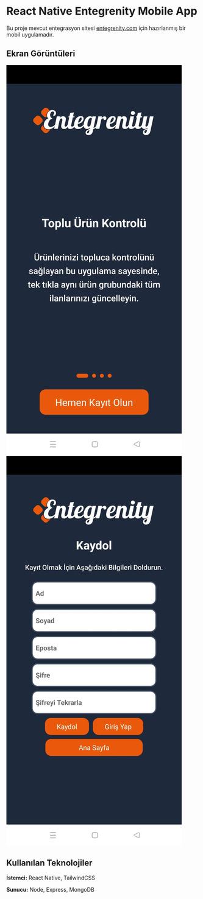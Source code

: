
# React Native Entegrenity Mobile App

Bu proje mevcut entegrasyon sitesi [entegrenity.com](https://www.entegrenity.com/) için hazırlanmış bir mobil uygulamadır.


## Ekran Görüntüleri

![ss2](https://raw.githubusercontent.com/halituzan/React-Native-Entegrenity/master/assets/images/ss2.jpeg)
![ss1](https://raw.githubusercontent.com/halituzan/React-Native-Entegrenity/master/assets/images/ss-1.jpeg)


## Kullanılan Teknolojiler

**İstemci:** React Native, TailwindCSS

**Sunucu:** Node, Express, MongoDB

  
